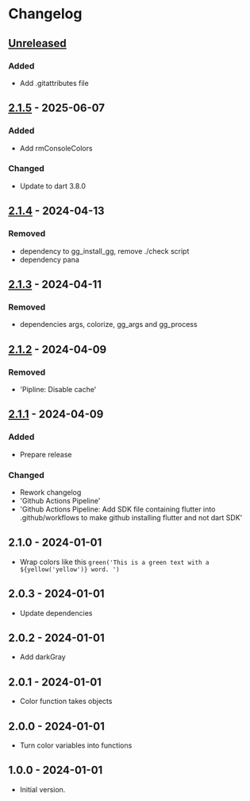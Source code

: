 # Changelog

## [Unreleased]

### Added

- Add .gitattributes file

## [2.1.5] - 2025-06-07

### Added

- Add rmConsoleColors

### Changed

- Update to dart 3.8.0

## [2.1.4] - 2024-04-13

### Removed

- dependency to gg\_install\_gg, remove ./check script
- dependency pana

## [2.1.3] - 2024-04-11

### Removed

- dependencies args, colorize, gg\_args and gg\_process

## [2.1.2] - 2024-04-09

### Removed

- 'Pipline: Disable cache'

## [2.1.1] - 2024-04-09

### Added

- Prepare release

### Changed

- Rework changelog
- 'Github Actions Pipeline'
- 'Github Actions Pipeline: Add SDK file containing flutter into .github/workflows to make github installing flutter and not dart SDK'

## 2.1.0 - 2024-01-01

- Wrap colors like this `green('This is a green text with a ${yellow('yellow')} word. ')`

## 2.0.3 - 2024-01-01

- Update dependencies

## 2.0.2 - 2024-01-01

- Add darkGray

## 2.0.1 - 2024-01-01

- Color function takes objects

## 2.0.0 - 2024-01-01

- Turn color variables into functions

## 1.0.0 - 2024-01-01

- Initial version.

[Unreleased]: https://github.com/inlavigo/gg_console_colors/compare/2.1.5...HEAD
[2.1.5]: https://github.com/inlavigo/gg_console_colors/compare/2.1.4...2.1.5
[2.1.4]: https://github.com/inlavigo/gg_console_colors/compare/2.1.3...2.1.4
[2.1.3]: https://github.com/inlavigo/gg_console_colors/compare/2.1.2...2.1.3
[2.1.2]: https://github.com/inlavigo/gg_console_colors/compare/2.1.1...2.1.2
[2.1.1]: https://github.com/inlavigo/gg_console_colors/compare/2.1.0...2.1.1
